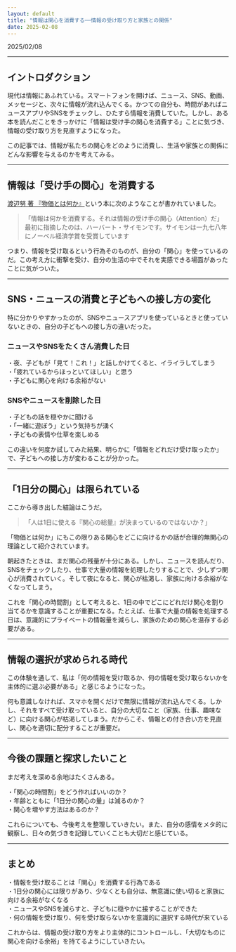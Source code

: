 ```yaml
---
layout: default
title: "情報は関心を消費する──情報の受け取り方と家族との関係"
date: 2025-02-08
---
```



2025/02/08

---

## イントロダクション  
現代は情報にあふれている。スマートフォンを開けば、ニュース、SNS、動画、メッセージと、次々に情報が流れ込んでくる。かつての自分も、時間があればニュースアプリやSNSをチェックし、ひたすら情報を消費していた。しかし、ある本を読んだことをきっかけに「情報は受け手の関心を消費する」ことに気づき、情報の受け取り方を見直すようになった。  

この記事では、情報が私たちの関心をどのように消費し、生活や家族との関係にどんな影響を与えるのかを考えてみる。  

---

## 情報は「受け手の関心」を消費する  
[渡辺努 著 『物価とは何か』](https://www.amazon.co.jp/dp/B09NVKTTM5)という本に次のようなことが書かれていました。  

> 「情報は何かを消費する。それは情報の受け手の関心（Attention）だ」  
> 最初に指摘したのは、ハーバート・サイモンです。サイモンは一九七八年にノーベル経済学賞を受賞しています



つまり、情報を受け取るという行為そのものが、自分の「関心」を使っているのだ。この考え方に衝撃を受け、自分の生活の中でそれを実感できる場面があったことに気がついた。  

---

## SNS・ニュースの消費と子どもへの接し方の変化  
特に分かりやすかったのが、SNSやニュースアプリを使っているときと使っていないときの、自分の子どもへの接し方の違いだった。  

### **ニュースやSNSをたくさん消費した日**  
・夜、子どもが「見て！これ！」と話しかけてくると、イライラしてしまう  
・「疲れているからほっといてほしい」と思う  
・子どもに関心を向ける余裕がない  

### **SNSやニュースを削除した日**  
・子どもの話を穏やかに聞ける  
・「一緒に遊ぼう」という気持ちが湧く  
・子どもの表情や仕草を楽しめる  

この違いを何度か試してみた結果、明らかに「情報をどれだけ受け取ったか」で、子どもへの接し方が変わることが分かった。  

---

## 「1日分の関心」は限られている  
ここから導き出した結論はこうだ。  

> 「人は1日に使える『関心の総量』が決まっているのではないか？」  

「物価とは何か」にもこの限りある関心をどこに向けるかの話が合理的無関心の理論として紹介されています。  

朝起きたときは、まだ関心の残量が十分にある。しかし、ニュースを読んだり、SNSをチェックしたり、仕事で大量の情報を処理したりすることで、少しずつ関心が消費されていく。そして夜になると、関心が枯渇し、家族に向ける余裕がなくなってしまう。  

これを「関心の時間割」として考えると、1日の中でどこにどれだけ関心を割り当てるかを意識することが重要になる。たとえば、仕事で大量の情報を処理する日は、意識的にプライベートの情報量を減らし、家族のための関心を温存する必要がある。  

---

## **情報の選択が求められる時代**  
この体験を通して、私は「何の情報を受け取るか、何の情報を受け取らないかを主体的に選ぶ必要がある」と感じるようになった。  

何も意識しなければ、スマホを開くだけで無限に情報が流れ込んでくる。しかし、それをすべて受け取っていると、自分の大切なこと（家族、仕事、趣味など）に向ける関心が枯渇してしまう。だからこそ、情報との付き合い方を見直し、関心を適切に配分することが重要だ。  

---

## **今後の課題と探求したいこと**  
まだ考えを深める余地はたくさんある。  

・「関心の時間割」をどう作ればいいのか？  
・年齢とともに「1日分の関心の量」は減るのか？  
・関心を増やす方法はあるのか？  

これらについても、今後考えを整理していきたい。また、自分の感情をメタ的に観察し、日々の気づきを記録していくことも大切だと感じている。  

---

## **まとめ**  
・情報を受け取ることは「関心」を消費する行為である  
・1日分の関心には限りがあり、少なくとも自分は、無意識に使い切ると家族に向ける余裕がなくなる  
・ニュースやSNSを減らすと、子どもに穏やかに接することができた   
・何の情報を受け取り、何を受け取らないかを意識的に選択する時代が来ている  

これからは、情報の受け取り方をより主体的にコントロールし、「大切なものに関心を向ける余裕」を持てるようにしていきたい。  

